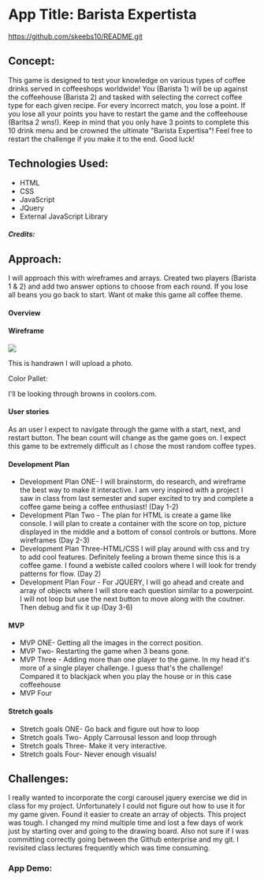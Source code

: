 # App Title: Barista Expertista

https://github.com/skeebs10/README.git

## Concept:

This game is designed to test your knowledge on various types of coffee drinks served in coffeeshops worldwide! You (Barista 1) will be up against the coffeehouse (Barista 2) and tasked with selecting the correct coffee type for each given recipe. 
For every incorrect match, you lose a point. If you lose all your points you have to restart the game and the coffeehouse (Baritsa 2 wns!). Keep in mind that you only have 3 points to complete this 10 drink menu and be crowned the ultimate "Barista Expertisa"! Feel free to restart the challenge if you make it to the end. Good luck!


## Technologies Used:

* HTML
* CSS
* JavaScript 
* JQuery 
* External JavaScript Library

##### Credits:


## Approach:
I will approach this with wireframes and arrays. Created two players (Barista 1 & 2) and add two answer options to choose from each round. If you lose all beans you go back to start. Want ot make this game all coffee theme. 
#### Overview

#### Wireframe

<img src="/Wireframe drawn.png">

This is handrawn I will upload a photo. 

Color Pallet:

I'll be looking through browns in coolors.com.

#### User stories

As an user I expect to navigate through the game with a start, next, and restart button. The bean count will change as the game goes on. I expect this game to be extremely difficult as I chose the most random coffee types. 

#### Development Plan 

* Development Plan  ONE- I will brainstorm, do research, and wireframe the best way to make it interactive. I am very inspired with a project I saw in class from last semester and super excited to try and complete a coffee game being a coffee enthusiast! (Day 1-2)
* Development Plan  Two - The plan for HTML is create a game like console. I will plan to create a container with the score on top, picture displayed in the middle and a bottom of consol controls or buttons. More wireframes (Day 2-3)
* Development Plan  Three-HTML/CSS I will play around with css and try to add cool features. Definitely feeling a brown theme since this is a coffee game. I found a webiste called coolors where I will look for trendy patterns for flow. (Day 2)
* Development Plan  Four - For JQUERY, I will go ahead and create and array of objects where I will store each question similar to a powerpoint. I will not loop but use the next button to move along with the coutner. Then debug and fix it up (Day 3-6)

#### MVP

* MVP ONE- Getting all the images in the correct position.
* MVP Two- Restarting the game when 3 beans gone.  
* MVP Three - Adding more than one player to the game.  In my head it's more of a single player challenge. I guess that's the challenge! Compared it to blackjack when you play the house or in this case coffeehouse
* MVP Four

#### Stretch goals

* Stretch goals ONE- Go back and figure out how to loop 
* Stretch goals Two- Apply Carrousal lesson and loop through 
* Stretch goals Three- Make it very interactive. 
* Stretch goals Four- Never enough visuals!

## Challenges:

I really wanted to incorporate the corgi carousel jquery exercise we did in class for my project. Unfortunately I could not figure out how to use it for my game given. Found it easier to create an array of objects. This project was tough. I changed my mind multiple time and lost a few days of work just by starting over and going to the drawing board. Also not sure if I was committing correctly going between the Github enterprise and my git. I revisited class lectures frequently which was time consuming.



### App Demo: 
